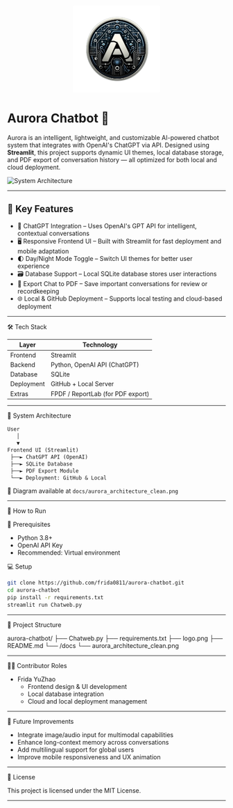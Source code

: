 <p align="center">
  <img src="logo.png" width="200" alt="Aurora Logo">
</p>

# Aurora Chatbot 🌌

Aurora is an intelligent, lightweight, and customizable AI-powered chatbot system that integrates with OpenAI's ChatGPT via API. Designed using **Streamlit**, this project supports dynamic UI themes, local database storage, and PDF export of conversation history — all optimized for both local and cloud deployment.

![System Architecture](docs/aurora_architecture_clean.png)

---

## 🚀 Key Features

- 🔧 ChatGPT Integration – Uses OpenAI's GPT API for intelligent, contextual conversations  
- 🖥️ Responsive Frontend UI – Built with Streamlit for fast deployment and mobile adaptation  
- 🌓 Day/Night Mode Toggle – Switch UI themes for better user experience  
- 🗃️ Database Support – Local SQLite database stores user interactions  
- 📄 Export Chat to PDF – Save important conversations for review or recordkeeping  
- 🌐 Local & GitHub Deployment – Supports local testing and cloud-based deployment  

---

 🛠️ Tech Stack

| Layer         | Technology                     |
| ------------- | ------------------------------ |
| Frontend      | Streamlit                      |
| Backend       | Python, OpenAI API (ChatGPT)   |
| Database      | SQLite                         |
| Deployment    | GitHub + Local Server          |
| Extras        | FPDF / ReportLab (for PDF export) |

---

 🧱 System Architecture

```
User
   │
   ▼
Frontend UI (Streamlit)
 ├──► ChatGPT API (OpenAI)
 ├──► SQLite Database
 ├──► PDF Export Module
 └──► Deployment: GitHub & Local
```

📌 Diagram available at `docs/aurora_architecture_clean.png`

---

🧪 How to Run

 🔧 Prerequisites

- Python 3.8+
- OpenAI API Key
- Recommended: Virtual environment

💻 Setup

```bash
git clone https://github.com/frida0811/aurora-chatbot.git
cd aurora-chatbot
pip install -r requirements.txt
streamlit run Chatweb.py
```

---
 📁 Project Structure


aurora-chatbot/
├── Chatweb.py
├── requirements.txt
├── logo.png
├── README.md
└── /docs
    └── aurora_architecture_clean.png


---

👩‍💻 Contributor Roles

- Frida YuZhao  
  - Frontend design & UI development  
  - Local database integration  
  - Cloud and local deployment management

---

🧠 Future Improvements

- Integrate image/audio input for multimodal capabilities  
- Enhance long-context memory across conversations  
- Add multilingual support for global users  
- Improve mobile responsiveness and UX animation  

---

📜 License

This project is licensed under the MIT License.

---
